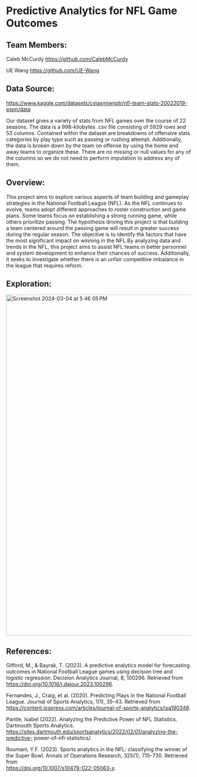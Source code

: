 # Predictive Analytics for NFL Game Outcomes


## Team Members:

Caleb McCurdy  https://github.com/CalebMcCurdy

UE Wang  https://github.com/UE-Wang

## Data Source:

https://www.kaggle.com/datasets/cviaxmiwnptr/nfl-team-stats-20022019-espn/data

Our dataset gives a variety of stats from NFL games over the course of 22 seasons. The data is a 998-kilobytes .csv file consisting of 5929 rows and 53 columns. Contained within the dataset are breakdowns of offensive stats categories by play type such as passing or rushing attempt. Additionally, the data is broken down by the team on offense by using the home and away teams to organize these. There are no missing or null values for any of the columns so we do not need to perform imputation to address any of them. 


## Overview:

This project aims to explore various aspects of team building and gameplay strategies in the National Football League (NFL). As the NFL continues to evolve, teams adopt different approaches to roster construction and game plans. Some teams focus on establishing a strong running game, while others prioritize passing. The hypothesis driving this project is that building a team centered around the passing game will result in greater success during the regular season. The objective is to identify the factors that have the most significant impact on winning in the NFL.By analyzing data and trends in the NFL, this project aims to assist NFL teams in better personnel and system development to enhance their chances of success. Additionally, it seeks to investigate whether there is an unfair competitive imbalance in the league that requires reform.

## Exploration:

<img width="930" alt="Screenshot 2024-03-04 at 5 46 05 PM" src="https://github.com/UE-Wang/MSADS599-Capstone-Project/assets/108497911/d0cd9824-ed73-4288-8af7-c7c221cf1515">


## References:

Gifford, M., & Bayrak, T. (2023). A predictive analytics model for forecasting outcomes in 		National Football League games using decision tree and logistic regression. Decision 		Analytics Journal, 8, 100296. Retrieved from 						
https://doi.org/10.1016/j.dajour.2023.100296.

Fernandes, J., Craig, et al. (2020). Predicting Plays in the National Football League. Journal of 		Sports Analytics, 1(1), 35–43. Retrieved from 							https://content.iospress.com/articles/journal-of-sports-analytics/jsa190348.

Pantle, Isabel (2022). Analyzing the Predictive Power of NFL Statistics. Dartmouth Sports 		Analytics. https://sites.dartmouth.edu/sportsanalytics/2022/02/01/analyzing-the-predictive- 	power-of-nfl-statistics/.

Roumani, Y.F. (2023). Sports analytics in the NFL: classifying the winner of the Super Bowl. 		Annals of Operations Research, 325(1), 715–730. Retrieved from 			
https://doi.org/10.1007/s10479-022-05063-x.




